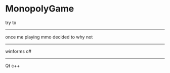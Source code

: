 # MonopolyGame
try to
____________

once me playing mmo decided to why not

____________

winforms
c#

____________

Qt
c++
